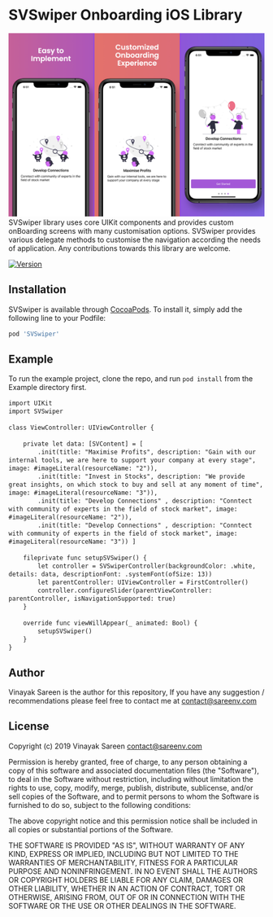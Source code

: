 # SVSwiper Onboarding iOS Library
<img src="./assets/poster.png">
SVSwiper library uses core UIKit components and provides custom onBoarding screens with many customisation options. SVSwiper provides various delegate methods to customise the navigation according the needs of application. Any contributions towards this library are welcome. 

[![Version](https://img.shields.io/cocoapods/v/SVSwiper.svg?style=flat)](https://cocoapods.org/pods/SVSwiper)


## Installation

SVSwiper is available through [CocoaPods](https://cocoapods.org). To install
it, simply add the following line to your Podfile:

```ruby
pod 'SVSwiper'
```


## Example

To run the example project, clone the repo, and run `pod install` from the Example directory first.

```
import UIKit
import SVSwiper

class ViewController: UIViewController {
    
    private let data: [SVContent] = [
        .init(title: "Maximise Profits", description: "Gain with our internal tools, we are here to support your company at every stage", image: #imageLiteral(resourceName: "2")),
        .init(title: "Invest in Stocks", description: "We provide great insights, on which stock to buy and sell at any moment of time", image: #imageLiteral(resourceName: "3")),
        .init(title: "Develop Connections" , description: "Conntect with community of experts in the field of stock market", image: #imageLiteral(resourceName: "2")),
        .init(title: "Develop Connections" , description: "Conntect with community of experts in the field of stock market", image: #imageLiteral(resourceName: "3")) ]
        
    fileprivate func setupSVSwiper() {
        let controller = SVSwiperController(backgroundColor: .white, details: data, descriptionFont: .systemFont(ofSize: 13))
        let parentController: UIViewController = FirstController()
        controller.configureSlider(parentViewController: parentController, isNavigationSupported: true)
    }
    
    override func viewWillAppear(_ animated: Bool) {
        setupSVSwiper()
    }
}

```

## Author
Vinayak Sareen is the author for this repository, If you have any suggestion / recommendations please feel free to contact me at contact@sareenv.com

## License
Copyright (c) 2019 Vinayak Sareen <contact@sareenv.com>

Permission is hereby granted, free of charge, to any person obtaining a copy
of this software and associated documentation files (the "Software"), to deal
in the Software without restriction, including without limitation the rights
to use, copy, modify, merge, publish, distribute, sublicense, and/or sell
copies of the Software, and to permit persons to whom the Software is
furnished to do so, subject to the following conditions:

The above copyright notice and this permission notice shall be included in
all copies or substantial portions of the Software.

THE SOFTWARE IS PROVIDED "AS IS", WITHOUT WARRANTY OF ANY KIND, EXPRESS OR
IMPLIED, INCLUDING BUT NOT LIMITED TO THE WARRANTIES OF MERCHANTABILITY,
FITNESS FOR A PARTICULAR PURPOSE AND NONINFRINGEMENT. IN NO EVENT SHALL THE
AUTHORS OR COPYRIGHT HOLDERS BE LIABLE FOR ANY CLAIM, DAMAGES OR OTHER
LIABILITY, WHETHER IN AN ACTION OF CONTRACT, TORT OR OTHERWISE, ARISING FROM,
OUT OF OR IN CONNECTION WITH THE SOFTWARE OR THE USE OR OTHER DEALINGS IN
THE SOFTWARE.

